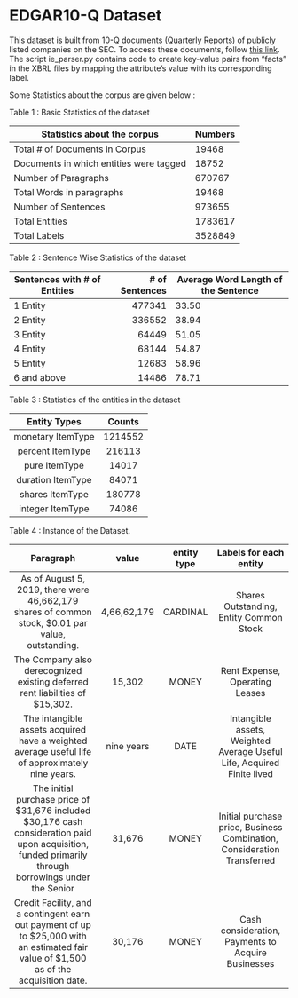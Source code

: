 # EDGAR10-Q Dataset

This dataset is built from 10-Q documents (Quarterly Reports) of publicly listed companies on the SEC. To access these documents, follow [this link](https://www.sec.gov/os/accessing-edgar-data). The script ie_parser.py contains code to create key-value pairs from “facts” in the XBRL files by mapping the attribute’s value with its corresponding label.


Some Statistics about the corpus are given below : 

Table 1 : Basic Statistics of the dataset

| Statistics about the corpus             | Numbers |
|-----------------------------------------|---------|
| Total  # of Documents in Corpus         | 19468   |
| Documents in which entities were tagged | 18752   |
| Number of Paragraphs                    | 670767  |
| Total Words in paragraphs               | 19468   |
| Number of Sentences                     | 973655  |
| Total Entities                          | 1783617 |
| Total Labels                            | 3528849 |


Table 2 : Sentence Wise Statistics of the dataset


| Sentences with # of Entities | # of Sentences | Average Word Length of the Sentence |
|------------------------------|---------------:|-------------------------------------|
| 1 Entity                     | 477341         | 33.50                               |
| 2 Entity                     | 336552         | 38.94                               |
| 3 Entity                     | 64449          | 51.05                               |
| 4 Entity                     | 68144          | 54.87                               |
| 5 Entity                     | 12683          | 58.96                               |
| 6 and above                  | 14486          | 78.71                               |


Table 3 : Statistics of the entities in the dataset

|    Entity Types   |  Counts |
|:-----------------:|:-------:|
| monetary ItemType | 1214552 |
| percent ItemType  | 216113  |
| pure ItemType     | 14017   |
| duration ItemType | 84071   |
| shares ItemType   | 180778  |
| integer ItemType  | 74086   |


Table 4 :  Instance of the Dataset.


|                                                                        Paragraph                                                                       |    value    | entity type |                          Labels for each entity                          |
|:------------------------------------------------------------------------------------------------------------------------------------------------------:|:-----------:|:-----------:|:------------------------------------------------------------------------:|
| As of August 5, 2019, there were 46,662,179 shares of common stock, $0.01 par value, outstanding.                                                      | 4,66,62,179 | CARDINAL    | Shares Outstanding, Entity Common Stock                                  |
| The Company also derecognized existing deferred rent liabilities of $15,302.                                                                           | 15,302      | MONEY       | Rent Expense, Operating Leases                                           |
| The intangible assets acquired have a weighted average useful life of approximately nine years.                                                        | nine years  | DATE        | Intangible assets, Weighted Average  Useful Life, Acquired Finite lived  |
| The initial purchase price of $31,676 included $30,176 cash consideration paid upon acquisition,  funded primarily through borrowings under the Senior | 31,676      | MONEY       | Initial purchase price, Business  Combination, Consideration Transferred |
| Credit Facility, and a contingent earn out payment of up to $25,000 with an estimated fair  value of $1,500 as of the acquisition date.                | 30,176      | MONEY       | Cash consideration, Payments to  Acquire Businesses                      |



